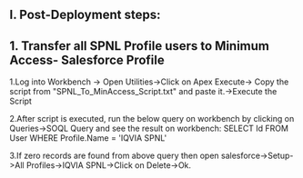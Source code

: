 ## I. Post-Deployment steps:

## 1. Transfer all SPNL Profile users to Minimum Access- Salesforce Profile

1.Log into Workbench -> Open Utilities->Click on Apex Execute-> Copy the script from "SPNL_To_MinAccess_Script.txt" and paste it.->Execute the Script

2.After script is executed, run the below query on workbench by clicking on  Queries->SOQL Query and see the result on workbench:
SELECT Id FROM User WHERE Profile.Name = 'IQVIA SPNL'

3.If zero records are found from above query then open salesforce->Setup->All Profiles->IQVIA SPNL->Click on Delete->Ok.



